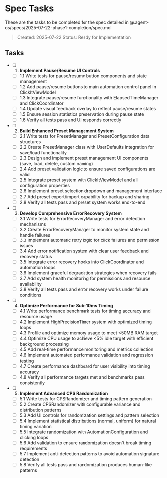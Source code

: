 # Spec Tasks

These are the tasks to be completed for the spec detailed in @.agent-os/specs/2025-07-22-phase1-completion/spec.md

> Created: 2025-07-22
> Status: Ready for Implementation

## Tasks

- [ ] 1. **Implement Pause/Resume UI Controls**
  - [ ] 1.1 Write tests for pause/resume button components and state management
  - [ ] 1.2 Add pause/resume buttons to main automation control panel in ClickItViewModel
  - [ ] 1.3 Integrate pause/resume functionality with ElapsedTimeManager and ClickCoordinator
  - [ ] 1.4 Update visual feedback overlay to reflect pause/resume states
  - [ ] 1.5 Ensure session statistics preservation during pause state
  - [ ] 1.6 Verify all tests pass and UI responds correctly

- [ ] 2. **Build Enhanced Preset Management System**
  - [ ] 2.1 Write tests for PresetManager and PresetConfiguration data structures
  - [ ] 2.2 Create PresetManager class with UserDefaults integration for save/load functionality
  - [ ] 2.3 Design and implement preset management UI components (save, load, delete, custom naming)
  - [ ] 2.4 Add preset validation logic to ensure saved configurations are valid
  - [ ] 2.5 Integrate preset system with ClickItViewModel and all configuration properties
  - [ ] 2.6 Implement preset selection dropdown and management interface
  - [ ] 2.7 Add preset export/import capability for backup and sharing
  - [ ] 2.8 Verify all tests pass and preset system works end-to-end

- [ ] 3. **Develop Comprehensive Error Recovery System**
  - [ ] 3.1 Write tests for ErrorRecoveryManager and error detection mechanisms
  - [ ] 3.2 Create ErrorRecoveryManager to monitor system state and handle failures
  - [ ] 3.3 Implement automatic retry logic for click failures and permission issues
  - [ ] 3.4 Add error notification system with clear user feedback and recovery status
  - [ ] 3.5 Integrate error recovery hooks into ClickCoordinator and automation loops
  - [ ] 3.6 Implement graceful degradation strategies when recovery fails
  - [ ] 3.7 Add system health monitoring for permissions and resource availability
  - [ ] 3.8 Verify all tests pass and error recovery works under failure conditions

- [ ] 4. **Optimize Performance for Sub-10ms Timing**
  - [ ] 4.1 Write performance benchmark tests for timing accuracy and resource usage
  - [ ] 4.2 Implement HighPrecisionTimer system with optimized timing loops
  - [ ] 4.3 Profile and optimize memory usage to meet <50MB RAM target
  - [ ] 4.4 Optimize CPU usage to achieve <5% idle target with efficient background processing
  - [ ] 4.5 Add real-time performance monitoring and metrics collection
  - [ ] 4.6 Implement automated performance validation and regression testing
  - [ ] 4.7 Create performance dashboard for user visibility into timing accuracy
  - [ ] 4.8 Verify all performance targets met and benchmarks pass consistently

- [ ] 5. **Implement Advanced CPS Randomization**
  - [ ] 5.1 Write tests for CPSRandomizer and timing pattern generation
  - [ ] 5.2 Create CPSRandomizer with configurable variance and distribution patterns
  - [ ] 5.3 Add UI controls for randomization settings and pattern selection
  - [ ] 5.4 Implement statistical distributions (normal, uniform) for natural timing variation
  - [ ] 5.5 Integrate randomization with AutomationConfiguration and clicking loops
  - [ ] 5.6 Add validation to ensure randomization doesn't break timing requirements
  - [ ] 5.7 Implement anti-detection patterns to avoid automation signature detection
  - [ ] 5.8 Verify all tests pass and randomization produces human-like patterns